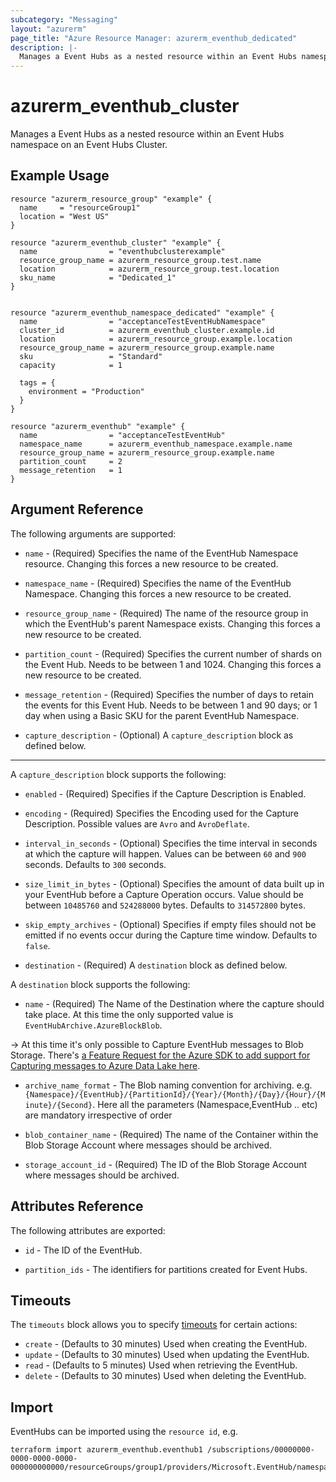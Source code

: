 ```yaml
---
subcategory: "Messaging"
layout: "azurerm"
page_title: "Azure Resource Manager: azurerm_eventhub_dedicated"
description: |-
  Manages a Event Hubs as a nested resource within an Event Hubs namespace on an Event Hubs Cluster.
---
```


# azurerm_eventhub_cluster

Manages a Event Hubs as a nested resource within an Event Hubs namespace on an Event Hubs Cluster.

## Example Usage

```hcl
resource "azurerm_resource_group" "example" {
  name     = "resourceGroup1"
  location = "West US"
}

resource "azurerm_eventhub_cluster" "example" {
  name                = "eventhubclusterexample"
  resource_group_name = azurerm_resource_group.test.name
  location            = azurerm_resource_group.test.location
  sku_name            = "Dedicated_1"
}


resource "azurerm_eventhub_namespace_dedicated" "example" {
  name                = "acceptanceTestEventHubNamespace"
  cluster_id          = azurerm_eventhub_cluster.example.id
  location            = azurerm_resource_group.example.location
  resource_group_name = azurerm_resource_group.example.name
  sku                 = "Standard"
  capacity            = 1

  tags = {
    environment = "Production"
  }
}

resource "azurerm_eventhub" "example" {
  name                = "acceptanceTestEventHub"
  namespace_name      = azurerm_eventhub_namespace.example.name
  resource_group_name = azurerm_resource_group.example.name
  partition_count     = 2
  message_retention   = 1
}
```

## Argument Reference

The following arguments are supported:

* `name` - (Required) Specifies the name of the EventHub Namespace resource. Changing this forces a new resource to be created.

* `namespace_name` - (Required) Specifies the name of the EventHub Namespace. Changing this forces a new resource to be created.

* `resource_group_name` - (Required) The name of the resource group in which the EventHub's parent Namespace exists. Changing this forces a new resource to be created.

* `partition_count` - (Required) Specifies the current number of shards on the Event Hub. Needs to be between 1 and 1024. Changing this forces a new resource to be created.

* `message_retention` - (Required) Specifies the number of days to retain the events for this Event Hub. Needs to be between 1 and 90 days; or 1 day when using a Basic SKU for the parent EventHub Namespace.

* `capture_description` - (Optional) A `capture_description` block as defined below.

---

A `capture_description` block supports the following:

* `enabled` - (Required) Specifies if the Capture Description is Enabled.

* `encoding` - (Required) Specifies the Encoding used for the Capture Description. Possible values are `Avro` and `AvroDeflate`.

* `interval_in_seconds` - (Optional) Specifies the time interval in seconds at which the capture will happen. Values can be between `60` and `900` seconds. Defaults to `300` seconds.

* `size_limit_in_bytes` - (Optional) Specifies the amount of data built up in your EventHub before a Capture Operation occurs. Value should be between `10485760` and `524288000`  bytes. Defaults to `314572800` bytes.

* `skip_empty_archives` - (Optional) Specifies if empty files should not be emitted if no events occur during the Capture time window.  Defaults to `false`.

* `destination` - (Required) A `destination` block as defined below.

A `destination` block supports the following:

* `name` - (Required) The Name of the Destination where the capture should take place. At this time the only supported value is `EventHubArchive.AzureBlockBlob`.

-> At this time it's only possible to Capture EventHub messages to Blob Storage. There's [a Feature Request for the Azure SDK to add support for Capturing messages to Azure Data Lake here](https://github.com/Azure/azure-rest-api-specs/issues/2255).

* `archive_name_format` - The Blob naming convention for archiving. e.g. `{Namespace}/{EventHub}/{PartitionId}/{Year}/{Month}/{Day}/{Hour}/{Minute}/{Second}`. Here all the parameters (Namespace,EventHub .. etc) are mandatory irrespective of order

* `blob_container_name` - (Required) The name of the Container within the Blob Storage Account where messages should be archived.

* `storage_account_id` - (Required) The ID of the Blob Storage Account where messages should be archived.

## Attributes Reference

The following attributes are exported:

* `id` - The ID of the EventHub.

* `partition_ids` - The identifiers for partitions created for Event Hubs.


## Timeouts



The `timeouts` block allows you to specify [timeouts](https://www.terraform.io/docs/configuration/resources.html#timeouts) for certain actions:

* `create` - (Defaults to 30 minutes) Used when creating the EventHub.
* `update` - (Defaults to 30 minutes) Used when updating the EventHub.
* `read` - (Defaults to 5 minutes) Used when retrieving the EventHub.
* `delete` - (Defaults to 30 minutes) Used when deleting the EventHub.

## Import

EventHubs can be imported using the `resource id`, e.g.

```shell
terraform import azurerm_eventhub.eventhub1 /subscriptions/00000000-0000-0000-0000-000000000000/resourceGroups/group1/providers/Microsoft.EventHub/namespaces/namespace1/eventhubs/eventhub1
```
